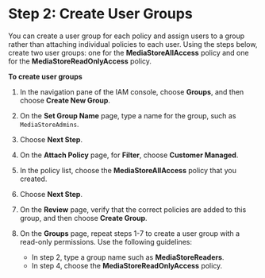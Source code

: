 # Step 2: Create User Groups<a name="setting-up-IAM-users-create-nonadmin-user-groups"></a>

You can create a user group for each policy and assign users to a group rather than attaching individual policies to each user\. Using the steps below, create two user groups: one for the **MediaStoreAllAccess** policy and one for the **MediaStoreReadOnlyAccess** policy\.

**To create user groups**

1. In the navigation pane of the IAM console, choose **Groups**, and then choose **Create New Group**\. 

1. On the **Set Group Name** page, type a name for the group, such as `MediaStoreAdmins`\.

1. Choose **Next Step**\.

1. On the **Attach Policy** page, for **Filter**, choose **Customer Managed**\.

1. In the policy list, choose the **MediaStoreAllAccess** policy that you created\.

1. Choose **Next Step**\.

1. On the **Review** page, verify that the correct policies are added to this group, and then choose **Create Group**\.

1. On the **Groups** page, repeat steps 1\-7 to create a user group with a read\-only permissions\. Use the following guidelines:
   + In step 2, type a group name such as **MediaStoreReaders**\.
   + In step 4, choose the **MediaStoreReadOnlyAccess** policy\.